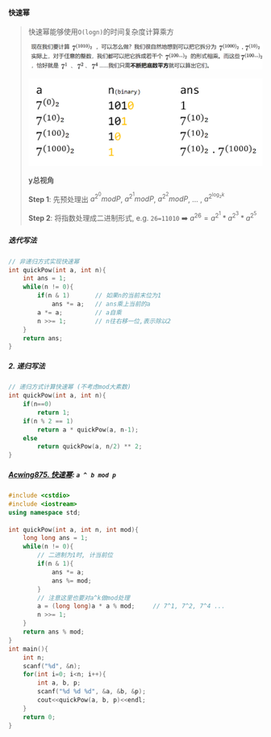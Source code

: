 #### 快速幂

> 快速幂能够使用`O(logn)`的时间复杂度计算乘方
> 
> ![快速幂](/appendix/acwing-%E5%BF%AB%E9%80%9F%E5%B9%82.png)
> 
> ![快速幂](/appendix/acwing-%E5%BF%AB%E9%80%9F%E5%B9%822.png)
> 
> **y总视角**
> 
> **Step 1**: 先预处理出 $a^{2^0} mod P$, $a^{2^1} mod P$, $a^{2^2} mod P$, ... , $a^{2^{\log_2k}}$
> 
> **Step 2**: 将指数处理成二进制形式, e.g. `26=11010` ➡️ $a^{26} = a^{2^1} * a^{2^3} * a^{2^5}$

 ##### 迭代写法
```CPP
// 非递归方式实现快速幂
int quickPow(int a, int n){
    int ans = 1;
    while(n != 0){
        if(n & 1)       // 如果n的当前末位为1
            ans *= a;   // ans乘上当前的a
        a *= a;         // a自乘
        n >>= 1;        // n往右移一位,表示除以2
    }
    return ans;
}
```


##### 2. 递归写法
```CPP
// 递归方式计算快速幂 (不考虑mod大素数)
int quickPow(int a, int n){
    if(n==0)
        return 1;
    if(n % 2 == 1)
        return a * quickPow(a, n-1);
    else
        return quickPow(a, n/2) ** 2;
}
```


##### [Acwing875. 快速幂](/acwing/Section%204/4_%E5%BF%AB%E9%80%9F%E5%B9%82.cpp): `a ^ b mod p`

```CPP
#include <cstdio>
#include <iostream>
using namespace std;

int quickPow(int a, int n, int mod){
    long long ans = 1;
    while(n != 0){
        // 二进制为1时, 计当前位
        if(n & 1){
            ans *= a;
            ans %= mod;
        }
        // 注意这里也要对a^k做mod处理
        a = (long long)a * a % mod;     // 7^1, 7^2, 7^4 ...
        n >>= 1;
    }
    return ans % mod;
}
int main(){
    int n;
    scanf("%d", &n);
    for(int i=0; i<n; i++){
        int a, b, p;
        scanf("%d %d %d", &a, &b, &p);
        cout<<quickPow(a, b, p)<<endl;
    }
    return 0;
}
```